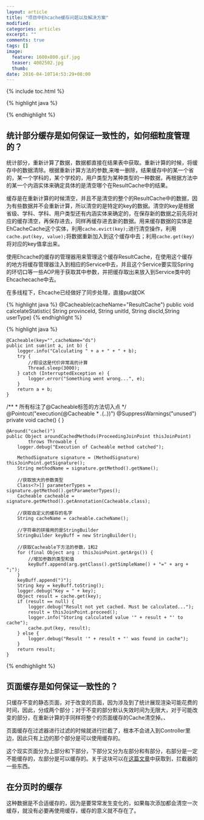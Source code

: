```yaml
---
layout: article
title: "项目中Ehcache缓存问题以及解决方案"
modified:
categories: articles
excerpt: ""
comments: true
tags: []
image: 
  feature: 1600x800.gif.jpg
  teaser: 4002502.jpg
  thumb:
date: 2016-04-10T14:53:29+08:00
---
```


{% include toc.html %}

{% highlight java %}

{% endhighlight %}

## 统计部分缓存是如何保证一致性的，如何细粒度管理的？

统计部分，重新计算了数据，数据都直接在结果表中获取。重新计算的时候，将缓存中的数据清除。根据重新计算方法的参数,来唯一删除，结果缓存中的某一个省的，某一个学科的，某个学校的，用户类型为某种类型的一种数据，再根据方法中的某一个内涵实体来确定具体的是清空哪个在ResultCache中的结果。

缓存是在重新计算的时候清空，并且不是清空的整个的ResultCache中的数据，因为有些数据并不会重新计算，所以清空的是特定的key的数据。清空的key是根据省级、学科、学科、用户类型还有内涵实体来确定的，在保存新的数据之前先将对应的缓存清空，再保存进去，同样再缓存进去新的数据。用来缓存数据的实体是EhCacheCache这个实体，利用`cache.evict(key);`进行清空操作，利用`cache.put(key, value);`将数据重新加入到这个缓存中去；利用`cache.get(key)`将对应的key值拿出来。

使用Ehcache的缓存的管理器用来管理这个缓存ResultCache，在使用这个缓存的地方将缓存管理器注入到相应的Service中去，并且这个Service要实现Spring的环切口等一些AOP用于获取其中参数，并把缓存取出来放入到Service类中的Ehcachecache中去。

在多线程下，Ehcache已经做好了同步处理，直接put就OK

{% highlight java %}
@Cacheable(cacheName="ResultCache")
public void calcelateStatistic( String provinceId, String unitId, String discId,String userType)
{% endhighlight %}

{% highlight java %}


	@Cacheable(key="",cacheName="ds")
	public int sum(int a, int b) {
		logger.info("Calculating " + a + " + " + b);
		try {
			//假设这是代价非常高的计算
			Thread.sleep(3000);
		} catch (InterruptedException e) {
			logger.error("Something went wrong...", e);
		}
		return a + b;
	}



/**
	 * 所有标注了@Cacheable标签的方法切入点
	 */
	@Pointcut("execution(@Cacheable * *.*(..))")
	@SuppressWarnings("unused")
	private void cache() {
	}

	@Around("cache()")
	public Object aroundCachedMethods(ProceedingJoinPoint thisJoinPoint)
			throws Throwable {
		logger.debug("Execution of Cacheable method catched");
		
		MethodSignature signature = (MethodSignature) thisJoinPoint.getSignature();
		String methodName = signature.getMethod().getName();

		//获取放大的参数类型
		Class<?>[] parameterTypes = signature.getMethod().getParameterTypes();
		Cacheable cacheable = signature.getMethod().getAnnotation(Cacheable.class);

		//获取自定义的缓存的名字
		String cacheName = cacheable.cacheName();
		
		//字符串的拼接用的是StringBuilder
		StringBuilder keyBuff = new StringBuilder();

		//获取Cacheable下方法的参数，1和2
		for (final Object arg : thisJoinPoint.getArgs()) {
			//增加参数的类型和值
			keyBuff.append(arg.getClass().getSimpleName() + "=" + arg + ";");
		}
		keyBuff.append(")");
		String key = keyBuff.toString();
		logger.debug("Key = " + key);
		Object result = cache.get(key);
		if (result == null) {
			logger.debug("Result not yet cached. Must be calculated...");
			result = thisJoinPoint.proceed();
			logger.info("Storing calculated value '" + result + "' to cache");
			cache.put(key, result);
		} else {
			logger.debug("Result '" + result + "' was found in cache");
		}
		return result;
	}

{% endhighlight %}

## 页面缓存是如何保证一致性的？

只缓存不变的静态页面，对于改变的页面，因为涉及到了统计展现渲染可能花费的时间，因此，分成两个部分；对于不变的部分默认失效时间为无限大，对于可能改变的部分，在重新计算的手同样将整个的页面缓存的Cache清空掉。、

页面缓存在过滤器进行过滤的时候就进行拦截了，根本不会进入到Controller里边，因此只有上边的那个部分是可以使用缓存的。

这个现实页面分为上部分和下部分，下部分又分为左部分和有部分，右部分是一定不能缓存的，左部分是可以缓存的。关于这块可以在[这篇文章](http://www.cnblogs.com/hoojo/archive/2012/07/12/2587556.html)中获取到，拦截器的一些东西。

## 在分页时的缓存

这种数据是不合适缓存的，因为是要常常发生变化的，如果每次添加都会清空一次缓存，就没有必要再使用缓存，缓存的意义就不存在了。










